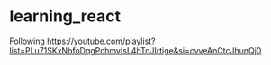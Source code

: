 # learning_react
Following https://youtube.com/playlist?list=PLu71SKxNbfoDqgPchmvIsL4hTnJIrtige&si=cvveAnCtcJhunQj0

